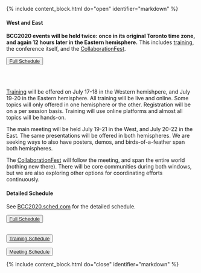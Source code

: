 <!-- Begin Schedule Section -->
<!--Important for markdown to render! Also make sure the page has a .md extension-->
{% include content_block.html do="open" identifier="markdown" %} <div markdown="1">

#### West and East

**BCC2020 events will be held twice: once in its original Toronto time zone, and again 12 hours later in the Eastern hemisphere.**  This includes [training](../training/), the conference itself, and the [CollaborationFest](../cofest/).

<div><button type="button" class="btn btn-info lead"><a href="https://bcc2020.sched.com/">Full Schedule</a></button></div>

<br /> <br />

[Training](../training/) will be offered on July 17-18 in the Western hemishpere, and July 19-20 in the Eastern hemisphere. All training will be live and online.  Some topics will only offered in one hemisphere or the other.  Registration will be on a per session basis.  Training will use online platforms and almost all topics will be hands-on.

The main meeting will be held July 19-21 in the West, and July 20-22 in the East.  The same presentations will be offered in both hemispheres. We are seeking ways to also have posters, demos, and birds-of-a-feather span both hemispheres.

The [CollaborationFest](../cofest/) will follow the meeting, and span the entire world (nothing new there).  There will be core communities during both windows, but we are also exploring other options for coordinating efforts continuously.




#### Detailed Schedule

See [BCC2020.sched.com](http://bcc2020.sched.com) for the detailed schedule.

<div><button type="button" class="btn btn-info lead"><a href="https://bcc2020.sched.com/">Full Schedule</a></button></div>

<br />

<button type="button" class="btn btn-info"><a href="https://bcc2020.sched.com/overview/type/Training">Training Schedule</a></button>

<button type="button" class="btn btn-info"><a href="https://bcc2020.sched.com/overview/type/Meeting">Meeting Schedule</a></button>



<!-- End Schedule Section -->

</div> {% include content_block.html do="close" identifier="markdown" %}

